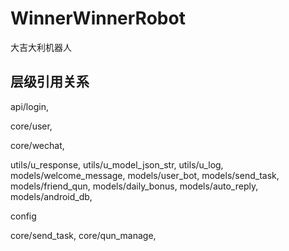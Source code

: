 # WinnerWinnerRobot
大吉大利机器人 

## 层级引用关系

api/login,

core/user,

core/wechat,

utils/u_response,
utils/u_model_json_str,
utils/u_log,
models/welcome_message,
models/user_bot,
models/send_task,
models/friend_qun,
models/daily_bonus,
models/auto_reply,
models/android_db,

config

core/send_task,
core/qun_manage,